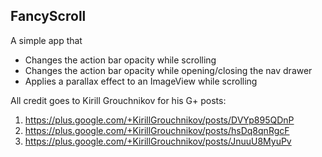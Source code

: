 FancyScroll
-----

A simple app that

* Changes the action bar opacity while scrolling 
* Changes the action bar opacity while opening/closing the nav drawer
* Applies a parallax effect to an ImageView while scrolling


All credit goes to Kirill Grouchnikov for his G+ posts:

1. https://plus.google.com/+KirillGrouchnikov/posts/DVYp895QDnP
2. https://plus.google.com/+KirillGrouchnikov/posts/hsDq8qnRgcF
3. https://plus.google.com/+KirillGrouchnikov/posts/JnuuU8MyuPv
